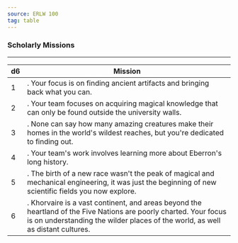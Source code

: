 ```yaml
---
source: ERLW 100
tag: table
---
```


### Scholarly Missions
---
|d6|Mission|
|----|------------|
|1|. Your focus is on finding ancient artifacts and bringing back what you can.|
|2|. Your team focuses on acquiring magical knowledge that can only be found outside the university walls.|
|3|. None can say how many amazing creatures make their homes in the world's wildest reaches, but you're dedicated to finding out.|
|4|. Your team's work involves learning more about Eberron's long history.|
|5|. The birth of a new race wasn't the peak of magical and mechanical engineering, it was just the beginning of new scientific fields you now explore.|
|6|. Khorvaire is a vast continent, and areas beyond the heartland of the Five Nations are poorly charted. Your focus is on understanding the wilder places of the world, as well as distant cultures.|
